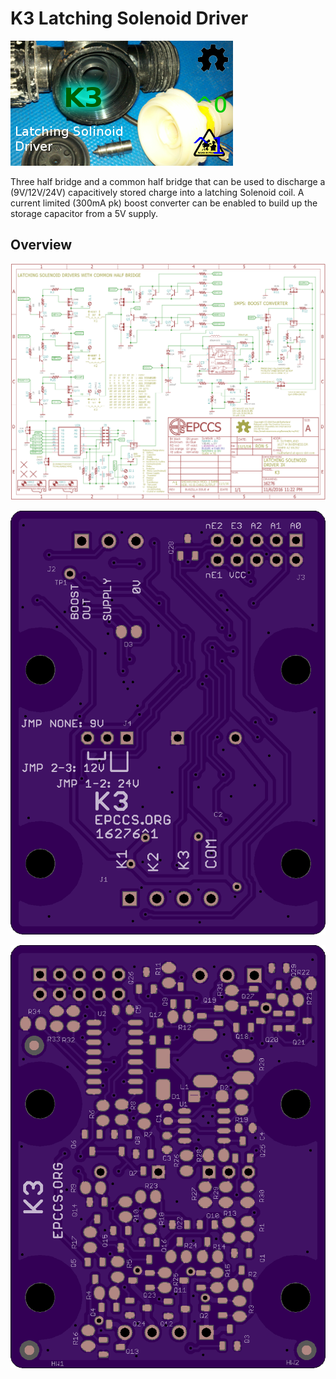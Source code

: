 # K3 Latching Solenoid Driver

![Status](https://raw.githubusercontent.com/epccs/Driver/master/K3/status_icon.png "K3 Status")

Three half bridge and a common half bridge that can be used to discharge a (9V/12V/24V) capacitively stored charge into a latching Solenoid coil. A current limited (300mA pk) boost converter can be enabled to build up the storage capacitor from a 5V supply.

## Overview

![Schematic](https://raw.githubusercontent.com/epccs/Driver/master/K3/16276,Schematic.png "OneShot Schematic")

![Bottom](https://raw.githubusercontent.com/epccs/Driver/master/K3/16276,Bottom.png "OneShot Board Bottom")

![Top](https://raw.githubusercontent.com/epccs/Driver/master/K3/16276,Top.png "OneShot Board Top")